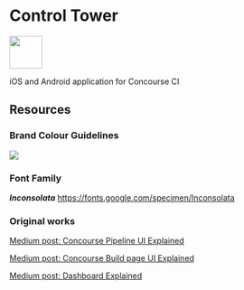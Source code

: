 # Control Tower

<img src="https://cdn2.iconfinder.com/data/icons/aviation-1/505/Aviation-48-512.png" width="58" />

iOS and Android application for Concourse CI

## Resources

### Brand Colour Guidelines
![](https://raw.githubusercontent.com/concourse/brand/master/Dashboard_color_palette.jpg)

### Font Family
***Inconsolata***
https://fonts.google.com/specimen/Inconsolata

### Original works
[Medium post: Concourse Pipeline UI Explained](https://medium.com/concourse-ci/concourse-pipeline-ui-explained-87dfeea83553)

[Medium post: Concourse Build page UI Explained](https://medium.com/concourse-ci/concourse-build-page-explained-4f92824c98f1)

[Medium post: Dashboard Explained](https://medium.com/concourse-ci/designing-a-dashboard-for-concourse-fe2e03248751)
